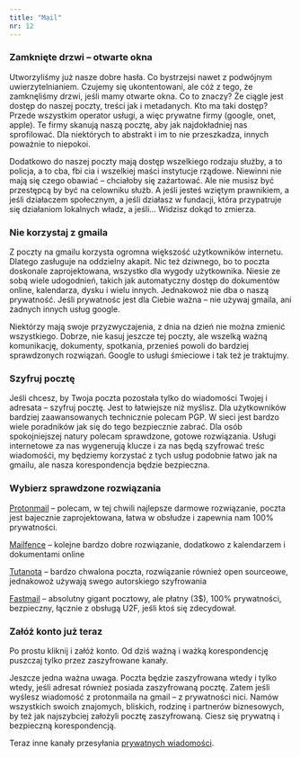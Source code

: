 ```yaml
---
title: "Mail"
nr: 12
---
```


### Zamknięte drzwi – otwarte okna

Utworzyliśmy już nasze dobre hasła. Co bystrzejsi nawet z podwójnym uwierzytelnianiem. Czujemy się ukontentowani, ale cóż z tego, że zamknęliśmy drzwi, jeśli mamy otwarte okna. Co to znaczy? Że ciągle jest dostęp do naszej poczty, treści jak i metadanych. Kto ma taki dostęp? Przede wszystkim operator usługi, a więc prywatne firmy (google, onet, apple). Te firmy skanują naszą pocztę, aby jak najdokładniej nas sprofilować. Dla niektórych to abstrakt i im to nie przeszkadza, innych poważnie to niepokoi.

Dodatkowo do naszej poczty mają dostęp wszelkiego rodzaju służby, a to policja, a to cba, fbi cia i wszelkiej maści instytucje rządowe. Niewinni nie mają się czego obawiać – chciałoby się zażartować. Ale nie musisz być przestępcą by być na celowniku służb. A jeśli jesteś wziętym prawnikiem, a jeśli działaczem społecznym, a jeśli działasz w fundacji, która przypatruje się działaniom lokalnych władz, a jeśli… Widzisz dokąd to zmierza.
### Nie korzystaj z gmaila

Z poczty na gmailu korzysta ogromna większość użytkowników internetu. Dlatego zasługuje na oddzielny akapit. Nic też dziwnego, bo to poczta doskonale zaprojektowana, wszystko dla wygody użytkownika. Niesie ze sobą wiele udogodnień, takich jak automatyczny dostęp do dokumentów online, kalendarza, dysku i wielu innych. Jednakowoż nie dba o naszą prywatność. Jeśli prywatnośc jest dla Ciebie ważna – nie używaj gmaila, ani żadnych innych usług google.

Niektórzy mają swoje przyzwyczajenia, z dnia na dzień nie można zmienić wszystkiego. Dobrze, nie kasuj jeszcze tej poczty, ale wszelką ważną komunikację, dokumenty, spotkania, przenieś powoli do bardziej sprawdzonych rozwiązań. Google to usługi śmieciowe i tak też je traktujmy.
### Szyfruj pocztę

Jeśli chcesz, by Twoja poczta pozostała tylko do wiadomości Twojej i adresata – szyfruj pocztę. Jest to łatwiejsze niż myślisz. Dla użytkowników bardziej zaawansowanych technicznie polecam PGP. W sieci jest bardzo wiele poradników jak się do tego bezpiecznie zabrać. Dla osób spokojniejszej natury polecam sprawdzone, gotowe rozwiązania. Usługi internetowe za nas wygenerują klucze i za nas będą szyfrować treśc wiadomośći, my będziemy korzystać z tych usług podobnie łatwo jak na gmailu, ale nasza korespondencja będzie bezpieczna.
### Wybierz sprawdzone rozwiązania

[Protonmail](https://protonmail.com "protonmail.com") – polecam, w tej chwili najlepsze darmowe rozwiązanie, poczta jest bajecznie zaprojektowana, łatwa w obsłudze i zapewnia nam 100% prywatności.

[Mailfence](https://mailfence.com "mailfence.com") – kolejne bardzo dobre rozwiązanie, dodatkowo z kalendarzem i dokumentami online

[Tutanota](https://tutanota.com/pl/ "tutanota.com/") – bardzo chwalona poczta, rozwiązanie również open sourceowe, jednakowoż używają swego autorskiego szyfrowania

[Fastmail](https://www.fastmail.com "fastmail.com") – absolutny gigant pocztowy, ale płatny (3$), 100% prywatności, bezpieczny, łącznie z obsługą U2F, jeśli ktoś się zdecydował.
### Załóż konto już teraz

Po prostu kliknij i załóż konto. Od dziś ważną i ważką korespondencję puszczaj tylko przez zaszyfrowane kanały.

Jeszcze jedna ważna uwaga. Poczta będzie zaszyfrowana wtedy i tylko wtedy, jeśli adresat również posiada zaszyfrowaną pocztę. Zatem jeśli wyślesz wiadomość z protonmaila na gmail – z prywatności nici. Namów wszystkich swoich znajomych, bliskich, rodzinę i partnerów biznesowych, by też jak najszybciej założyli pocztę zaszyfrowaną. Ciesz się prywatną i bezpieczną korespondencją.

Teraz inne kanały przesyłania [prywatnych wiadomości](/komunikatory/ "komunikatory").
